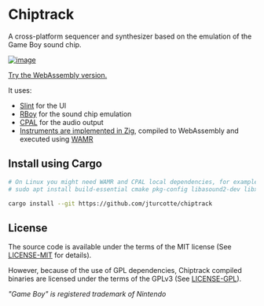 # Chiptrack

A cross-platform sequencer and synthesizer based on the emulation of the Game Boy sound chip.

[![image](https://user-images.githubusercontent.com/839935/173205865-e4ce44f0-75d3-4c26-8230-6d04aaa9dcdd.png)](https://jturcotte.github.io/chiptrack)

[Try the WebAssembly version.](https://jturcotte.github.io/chiptrack)

It uses:

- [Slint](https://github.com/slint-ui/slint) for the UI
- [RBoy](https://github.com/mvdnes/rboy) for the sound chip emulation
- [CPAL](https://github.com/RustAudio/cpal) for the audio output
- [Instruments are implemented in Zig](instruments/default-instruments.zig), compiled to WebAssembly and executed using [WAMR](https://github.com/bytecodealliance/wasm-micro-runtime)

## Install using Cargo

```bash
# On Linux you might need WAMR and CPAL local dependencies, for example on Ubuntu:
# sudo apt install build-essential cmake pkg-config libasound2-dev libxft-dev

cargo install --git https://github.com/jturcotte/chiptrack
```

## License

The source code is available under the terms of the MIT license
(See [LICENSE-MIT](LICENSE-MIT) for details).

However, because of the use of GPL dependencies, Chiptrack compiled binaries
are licensed under the terms of the GPLv3 (See [LICENSE-GPL](LICENSE-GPL)).

*"Game Boy" is registered trademark of Nintendo*
